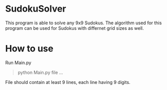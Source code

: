 # SudokuSolver
This program is able to solve any 9x9 Sudokus.
The algorithm used for this program can be used for Sudokus with differnet grid sizes as well.

# How to use
Run Main.py
> python Main.py file ...

File should contain at least 9 lines, each line having 9 digits.
